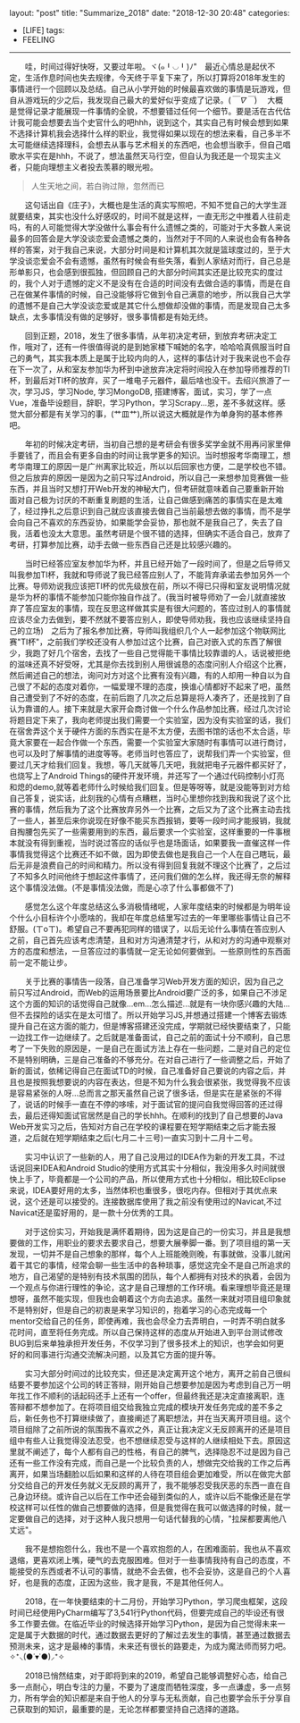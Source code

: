 layout: "post"
title: "Summarize_2018"
date: "2018-12-30 20:48"
categories:
- [LIFE]
tags:
- FEELING
---
　　哇，时间过得好快呀，又要过年啦。ヾ(๑╹◡╹)ﾉ"　最近心情总是起伏不定，生活作息时间也失去规律，今天终于平复下来了，所以打算将2018年发生的事情进行一个回顾以及总结。自己从小学开始的时候最喜欢做的事情是玩游戏，但自从游戏玩的少之后，我发现自己最大的爱好似乎变成了记录。(*￣∇￣*) 　大概是觉得记录才能展现一件事情的全貌，不想要错过任何一个细节。要是活在古代估计我可能会想要去当个史官什么的吧hhh，说到这个，其实自己有时候会想到如果不选择计算机我会选择什么样的职业，我觉得如果以现在的想法来看，自己多半不太可能继续选择理科，会想去从事与艺术相关的东西吧，也会想当歌手，但自己唱歌水平实在是hhh，不说了，想法虽然天马行空，但自认为我还是一个现实主义者，只能向理想主义者投去羡慕的眼光啦。
<!-- more -->

>  人生天地之间，若白驹过隙，忽然而已

　　这句话出自《庄子》，大概也是生活的真实写照吧，不知不觉自己的大学生涯就要结束，其实也没什么好感叹的，时间不就是这样，一直无形之中推着人往前走吗，有的人可能觉得大学没做什么事会有什么遗憾之类的，可能对于大多数人来说最多的回答会是大学没谈恋爱会遗憾之类的，当然对于不同的人来说也会有各种各样的答案，对于我自己来说，大部分时间是和计算机其次就是篮球度过的，至于大学没谈恋爱会不会有遗憾，虽然有时候会有些失落，看到人家结对而行，自己总是形单影只，也会感到很孤独，但回顾自己的大部分时间其实还是比较充实的度过的，我个人对于遗憾的定义不是没有在合适的时间没有去做合适的事情，而是在自己在做某件事情的时候，自己没能够将它做到令自己满意的地步，所以我自己大学的遗憾不是自己大学没谈恋爱或是其它什么想做却没做的事情，而是发现自己太多缺点，太多事情没有做的足够好，很多事情都是有始无终。

　　回到正题，2018，发生了很多事情，从年初决定考研，到放弃考研决定工作，哦对了，还有一件很值得说的是到她家楼下喊她的名字，哈哈哈真佩服当时自己的勇气，其实我本质上是属于比较内向的人，这样的事估计对于我来说也不会存在下一次了，从和室友参加华为杯到中途放弃决定将时间投入在参加导师推荐的TI杯，到最后对TI杯的放弃，买了一堆电子元器件，最后啥也没干。去绍兴旅游了一次，学习JS，学习Node, 学习MongoDB, 搭建博客，面试，实习，学了一点Vue，准备毕设题目，辞职，学习Python，学习Scrapy...恩，差不多就这样。感觉大部分都是有关学习的事，(艹皿艹),所以说这大概就是作为单身狗的基本修养吧。

　　年初的时候决定考研，当初自己想的是考研会有很多奖学金就不用再问家里伸手要钱了，而且会有更多自由的时间让我学更多的知识。当时想报考华南理工，想考华南理工的原因一是广州离家比较近，所以以后回家也方便，二是学校也不错。但之后放弃的原因一是因为之前只写过Android，所以自己一来想参加竞赛做一些东西，并且当时又想打开Web开发的神秘大门，但考研就意味着自己要重新开始面对自己极为讨厌的不断重复刷题的生活，让自己做感到痛苦的事情实在是太难了，经过挣扎之后意识到自己就应该直接去做自己当前最想去做的事情，而不是学会向自己不喜欢的东西妥协，如果能学会妥协，那也就不是我自己了，失去了自我，活着也没太大意思。虽然考研是个很不错的选择，但确实不适合自己，放弃了考研，打算参加比赛，动手去做一些东西自己还是比较感兴趣的。

　　当时已经答应室友参加华为杯，并且已经开始了一段时间了，但是之后导师又叫我参加TI杯，我就和导师说了我已经答应别人了，不能背弃承诺去参加另外一个比赛。导师劝说我应该把TI杯的优先级放在前，所以不得已只得和室友说明情况就是华为杯的事情不能参加只能你独自作战了。(我当时被导师劝了一会儿就直接放弃了答应室友的事情，现在反思这样做其实是有很大问题的，答应过别人的事情就应该尽全力去做到，要不然就不要答应别人，即使导师劝我，我也应该继续坚持自己的立场)　之后为了报名参加比赛，导师叫我组织几个人一起参加这个物联网比赛"TI杯"，之前我们学校还没有人参加过这个比赛，自己对嵌入式的东西了解很少，我跑了好几个宿舍，去找了一些自己觉得能干事情比较靠谱的人，话说被拒绝的滋味还真不好受呀，尤其是你去找到别人用很诚恳的态度问别人介绍这个比赛，然后阐述自己的想法，询问对方对这个比赛有没有兴趣，有的人却用一种自以为自己很了不起的态度对着你，一幅爱理不理的态度，换谁心情都好不起来了吧，虽然自己遭受到了不好的态度，在前后跑了几次之后总算是将人凑齐了，还是找到了自认为靠谱的人。接下来就是大家开会商讨做一个什么作品参加比赛，经过几次讨论将题目定下来了，我向老师提出我们需要一个实验室，因为没有实验室的话，我们在宿舍弄这个关于硬件方面的东西实在是不太方便，去图书馆的话也不太合适，毕竟大家要在一起合作做一个东西，需要一个实验室大家随时有事情可以进行商讨，也可以及时了解事情的进度等等。老师当时也答应了，说帮我们弄一个实验室，但要过几天才给我们回复。我想，等几天就等几天吧，我就把电子元器件都买好了，也烧写上了Android Things的硬件开发环境，并还写了一个通过代码控制小灯亮和熄的demo,就等着老师什么时候给我们回复。但是等呀等，就是没能等到对方给自己答复，说实话，此刻我的心情有点糟糕，当时心里想你找到我和我说了这个比赛的事情，然后我为了这个比赛放弃另外一个比赛，之后又为了这个比赛主动去找了一些人，甚至后来你说现在好像不能买东西报销，要等一段时间才能报销，我就自掏腰包先买了一些需要用到的东西，最后要求一个实验室，这样重要的一件事根本就没有得到重视，当时说过答应的话似乎也是场面话，如果要我一直催这样一件事情我觉得这个比赛还不如不做，因为即使去做也是我自己一个人在自己瞎玩，最后无非是浪费自己的时间和精力。所以没有得到回复我就不理这个比赛了，之后过了不知多久时间他终于想起这件事情了，还问我们做的怎么样，我还得无奈的解释这个事情没法做。(不是事情没法做，而是心凉了什么事都做不了)

　　感觉怎么这个年度总结这么多消极情绪呢，人家年度结束的时候都是为明年设个什么小目标许个小愿啥的，我却在年度总结里写过去的一年里哪些事情让自己不舒服。(ㄒoㄒ)。希望自己不要再犯同样的错误了，以后无论什么事情在答应别人之前，自己首先应该考虑清楚，且和对方沟通清楚才行，从和对方的沟通中观察对方的态度和想法，一旦答应过的事情就一定无论如何要做到。一些原则性的东西面前一定不能让步。

　　关于比赛的事情告一段落，自己准备学习Web开发方面的知识，因为自己之前只写过Android，而Web的运用场景要比Android要广泛的多，如果自己不涉足这个方面的知识的话觉得自己就像...em...怎么描述...就是有一块你感兴趣的大陆...但不去探险的话实在是太可惜了。所以开始学习JS,并想通过搭建一个博客去锻炼提升自己在这方面的能力，但是博客搭建还没完成，学期就已经快要结束了，只能一边找工作一边继续了。之后就是准备面试，自己之前的面试十分不顺利，自己思考了一下失败的原因是，一是自己在面试方法上存在一些问题，二是对自己的定位不是特别明确，三是自己准备的不够充分。在对自己进行了一些调整之后，开始了新的面试，依稀记得自己在面试TD的时候，自己准备好自己要说的内容之后，并且也是按照我想要说的内容在表达，但是不知为什么我会很紧张，我觉得我不应该是容易紧张的人呀...总而言之那天虽然自己说了很多话，但是实在是紧张的不得了，说话的时候手一直在不停的哆嗦，对于面试官的提问自我觉得回答的还过得去，最后还得知面试官居然是自己的学长hhh。在顺利的找到了自己想要的Java Web开发实习之后，告知对方自己在学校的课程要在短学期结束之后才能去报道，之后就在短学期结束之后(七月二十三号)一直实习到十二月十二号。

　　实习中认识了一些新的人，用了自己没用过的IDEA作为新的开发工具，不过话说回来IDEA和Android Studio的使用方式其实十分相似，我没用多久时间就很快上手了，毕竟都是一个公司的产品，所以使用方式也十分相似，相比较Eclipse来说，IDEA要好用的太多，当然体积也重很多，很吃内存。但相对于其优点来说，这个还是可以接受的。连接数据库使用了我之前没有使用过的Navicat,不过Navicat还是蛮好用的，是一款十分优秀的工具。

　　对于这份实习，开始我是满怀着期待，因为这是自己的一份实习，并且是我想要做的工作，用职业的要求去要求自己，想要大展拳脚一番。到了项目组的第一天发现，一切并不是自己想象的那样，每个人上班能晚则晚，有事就做，没事儿就闲着干其它的事情，经常会聊一些生活中的各种琐事，感觉这完全不是自己所追求的地方，自己渴望的是特别有技术氛围的团队，每个人都拥有对技术的执着，会因为一个观点与你进行理性的争论，这才是自己理想的工作环境。看来理想毕竟还是理想呀，虽然不能实现，但我也会朝着这个方向去追求。虽然一来就对项目组印象就不是特别好，但是自己的初衷是来学习知识的，抱着学习的心态完成每一个mentor交给自己的任务，即使再难，我也会尽全力去弄明白，一时弄不明白就多花时间，直至将任务完成。所以自己保持这样的态度从开始进入到平台测试修改BUG到后来单独承担开发任务，不仅学习到了很多技术上的知识，也学会如何更好的和同事进行沟通交流解决问题，以及其它方面的提升等。

　　实习大部分时间过的比较充实，但还是决定离开这个地方，离开之前自己很纠结要不要参加这个公司的转正答辩，刚开始自己想要参加是因为考虑到自己万一明年找工作不顺利的话起码还手上还有一个offer，但最终我还是决定直接离职，连答辩都不想参加了。在将项目组交给我独立完成的模块开发任务完成的差不多之后，新任务也不打算继续做了，直接阐述了离职想法，并在当天离开项目组。这个项目组除了之前所说的氛围我不喜欢之外，真正让我决定义无反顾离开的还是项目组中有些人让我觉得没法忍受，也不想继续忍受与这样的人继续相处下去。原因这里就不阐述了，每个人都有自己的性格，有自己的脾气，选择隐忍不过是因为自己还有一些工作没有完成，而自己是一个比较负责的人，想做完交给我的工作之后再离开，如果当场翻脸以后如果和这样的人待在项目组会更加难受，所以在做完大部分交给自己的开发任务就义无反顾的离开了，我不能够忍受我厌恶的东西一直在自己身边环绕。或许自己以后在工作中还会碰到类似的人，或许以后不能像还是在学校这样可以任性的做自己想要做的选择，但是我觉得在我可以做选择的时候，就一定要做自己的选择，对于这种人我只想用一句话代替我的心情，"拉屎都要离他八丈远"。

　　我不是想抱怨什么，我也不是一个喜欢抱怨的人，在困难面前，我也从不喜欢退缩，更喜欢闭上嘴，硬气的去克服困难。但对于一些事情我持有自己的态度，不能接受的东西或者不认可的事情，就绝不会去做，也不会妥协，这是自己的个人喜好，也是我的态度，正因为这些，我才是我，不是其他任何人。

　　2018，在一年快要结束的十二月份，开始学习Python，学习爬虫框架，这段时间已经使用PyCharm编写了3,541行Python代码，但要完成自己的毕设还有很多工作要去做。在临近毕业的时候选择开始学习Python，是因为自己觉得未来一定是属于大数据的时代，通过数据去更好的了解过去发生的事情，甚至通过数据去预测未来，这才是最棒的事情，未来还有很长的路要走，为成为魔法师而努力吧。✧⁺⸜(●˙▾˙●)⸝⁺✧

　　2018已悄然结束，对于即将到来的2019，希望自己能够调整好心态，给自己多一点耐心，明白专注的力量，不要为了速度而牺牲深度，多一点谦虚，多一点努力，所有学会的知识都是来自于他人的分享与无私贡献，自己也要学会乐于分享自己获取到的知识，最重要的是，无论怎样都要坚持自己选择的道路。


　　



